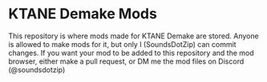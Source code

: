 # KTANE Demake Mods
This repository is where mods made for KTANE Demake are stored.
Anyone is allowed to make mods for it, but only I (SoundsDotZip) can commit changes.
If you want your mod to be added to this repository and the mod browser, either make a pull request, or DM me the mod files on Discord (@soundsdotzip)
